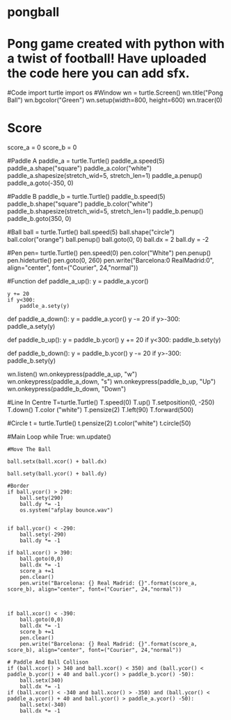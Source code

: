 # pongball
# Pong game created with python with a twist of football! Have uploaded the code here you can add sfx.

#Code
import turtle 
import os
#Window
wn = turtle.Screen()
wn.title("Pong Ball")
wn.bgcolor("Green")
wn.setup(width=800, height=600)
wn.tracer(0)




# Score
score_a = 0
score_b = 0

#Paddle A
paddle_a = turtle.Turtle()
paddle_a.speed(5)
paddle_a.shape("square")
paddle_a.color("white")
paddle_a.shapesize(stretch_wid=5, stretch_len=1)
paddle_a.penup()
paddle_a.goto(-350, 0)

#Paddle B
paddle_b = turtle.Turtle()
paddle_b.speed(5)
paddle_b.shape("square")
paddle_b.color("white")
paddle_b.shapesize(stretch_wid=5, stretch_len=1)
paddle_b.penup()
paddle_b.goto(350, 0)

#Ball
ball = turtle.Turtle()
ball.speed(5)
ball.shape("circle")
ball.color("orange")
ball.penup()
ball.goto(0, 0)
ball.dx = 2
ball.dy = -2


#Pen
pen= turtle.Turtle()
pen.speed(0)
pen.color("White")
pen.penup()
pen.hideturtle()
pen.goto(0, 260)
pen.write("Barcelona:0 RealMadrid:0", align="center", font=("Courier", 24,"normal"))





#Function
def paddle_a_up():
    y = paddle_a.ycor()
    
    y += 20
    if y<300:
        paddle_a.sety(y)

def paddle_a_down():
    y = paddle_a.ycor()
    y -= 20
    if y>-300:
        paddle_a.sety(y)

def paddle_b_up():
    y = paddle_b.ycor()
    y += 20
    if y<300:
        paddle_b.sety(y)

def paddle_b_down():
    y = paddle_b.ycor()
    y -= 20
    if y>-300:
        paddle_b.sety(y)

wn.listen()
wn.onkeypress(paddle_a_up, "w")
wn.onkeypress(paddle_a_down, "s")
wn.onkeypress(paddle_b_up, "Up")
wn.onkeypress(paddle_b_down, "Down")

#Line In Centre 
T=turtle.Turtle()
T.speed(0)
T.up()
T.setposition(0, -250)
T.down()
T.color ("white")
T.pensize(2)
T.left(90)
T.forward(500)

#Circle
t = turtle.Turtle()
t.pensize(2)
t.color("white")
t.circle(50)



#Main Loop
while True:
    wn.update()


    #Move The Ball

    ball.setx(ball.xcor() + ball.dx)

    ball.sety(ball.ycor() + ball.dy)

    #Border
    if ball.ycor() > 290:
        ball.sety(290)
        ball.dy *= -1
        os.system("afplay bounce.wav")


    if ball.ycor() < -290:
        ball.sety(-290)
        ball.dy *= -1

    if ball.xcor() > 390:
        ball.goto(0,0)
        ball.dx *= -1
        score_a +=1
        pen.clear()
        pen.write("Barcelona: {} Real Madrid: {}".format(score_a, score_b), align="center", font=("Courier", 24,"normal"))
    


    if ball.xcor() < -390:
        ball.goto(0,0)
        ball.dx *= -1
        score_b +=1
        pen.clear()
        pen.write("Barcelona: {} Real Madrid: {}".format(score_a, score_b), align="center", font=("Courier", 24,"normal"))

    # Paddle And Ball Collison
    if (ball.xcor() > 340 and ball.xcor() < 350) and (ball.ycor() < paddle_b.ycor() + 40 and ball.ycor() > paddle_b.ycor() -50):
        ball.setx(340)
        ball.dx *= -1
    if (ball.xcor() < -340 and ball.xcor() > -350) and (ball.ycor() < paddle_a.ycor() + 40 and ball.ycor() > paddle_a.ycor() -50):
        ball.setx(-340)
        ball.dx *= -1


















